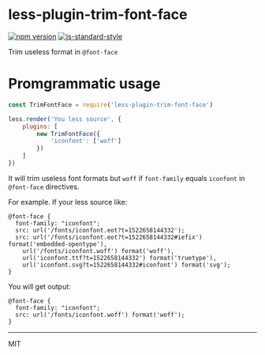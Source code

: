 # less-plugin-trim-font-face

[![npm version](https://badge.fury.io/js/less-plugin-trim-font-face.svg)](https://badge.fury.io/js/less-plugin-trim-font-face)
[![js-standard-style](https://img.shields.io/badge/code%20style-standard-brightgreen.svg)](http://standardjs.com)

Trim useless format in `@font-face`

# Promgrammatic usage

```javascript
const TrimFontFace = require('less-plugin-trim-font-face')

less.render('You less source', {
    plugins: [
        new TrimFontFace({
            'iconfont': ['woff']
        })
    ]
})
```

It will trim useless font formats but `woff` if `font-family` equals `iconfont` in `@font-face` directives.

For example. If your less source like:

```less
@font-face {
  font-family: "iconfont";
  src: url('/fonts/iconfont.eot?t=1522658144332');
  src: url('/fonts/iconfont.eot?t=1522658144332#iefix') format('embedded-opentype'),
    url('/fonts/iconfont.woff') format('woff'),
    url('iconfont.ttf?t=1522658144332') format('truetype'),
    url('iconfont.svg?t=1522658144332#iconfont') format('svg');
}
```

You will get output:

```less
@font-face {
  font-family: "iconfont";
  src: url('/fonts/iconfont.woff') format('woff');
}
```

***

MIT
